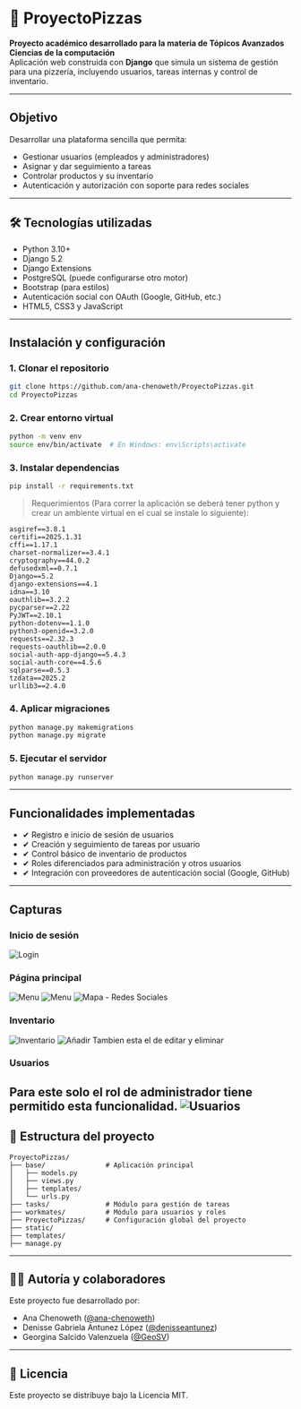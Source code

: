 
# 🍕 ProyectoPizzas

**Proyecto académico desarrollado para la materia de Tópicos Avanzados Ciencias de la computación**  
Aplicación web construida con **Django** que simula un sistema de gestión para una pizzería, incluyendo usuarios, tareas internas y control de inventario.

---

## Objetivo

Desarrollar una plataforma sencilla que permita:
- Gestionar usuarios (empleados y administradores)
- Asignar y dar seguimiento a tareas
- Controlar productos y su inventario
- Autenticación y autorización con soporte para redes sociales

---

## 🛠 Tecnologías utilizadas

- Python 3.10+
- Django 5.2
- Django Extensions
- PostgreSQL (puede configurarse otro motor)
- Bootstrap (para estilos)
- Autenticación social con OAuth (Google, GitHub, etc.)
- HTML5, CSS3 y JavaScript

---

## Instalación y configuración

### 1. Clonar el repositorio

```bash
git clone https://github.com/ana-chenoweth/ProyectoPizzas.git
cd ProyectoPizzas
```

### 2. Crear entorno virtual

```bash
python -m venv env
source env/bin/activate  # En Windows: env\Scripts\activate
```

### 3. Instalar dependencias

```bash
pip install -r requirements.txt
```

> Requerimientos (Para correr la aplicación se deberá tener python y crear un ambiente virtual en el cual se instale lo siguiente):

```text
asgiref==3.8.1
certifi==2025.1.31
cffi==1.17.1
charset-normalizer==3.4.1
cryptography==44.0.2
defusedxml==0.7.1
Django==5.2
django-extensions==4.1
idna==3.10
oauthlib==3.2.2
pycparser==2.22
PyJWT==2.10.1
python-dotenv==1.1.0
python3-openid==3.2.0
requests==2.32.3
requests-oauthlib==2.0.0
social-auth-app-django==5.4.3
social-auth-core==4.5.6
sqlparse==0.5.3
tzdata==2025.2
urllib3==2.4.0
```

### 4. Aplicar migraciones

```bash
python manage.py makemigrations
python manage.py migrate
```

### 5. Ejecutar el servidor

```bash
python manage.py runserver
```

---

## Funcionalidades implementadas

- ✔ Registro e inicio de sesión de usuarios
- ✔ Creación y seguimiento de tareas por usuario
- ✔ Control básico de inventario de productos
- ✔ Roles diferenciados para administración y otros usuarios
- ✔ Integración con proveedores de autenticación social (Google, GitHub)

---

## Capturas 
### Inicio de sesión
![Login](img/login.png)

### Página principal
![Menu](img/menu.png)
![Menu](img/menu2.png)
![Mapa - Redes Sociales](img/mapa-redes-sociales.png)

### Inventario
![Inventario](img/inventario.png)
![Añadir](img/add-inventario.png)
Tambien esta el de editar y eliminar

### Usuarios
Para este solo el rol de administrador tiene permitido esta funcionalidad.
![Usuarios](img/manejar-usuarios.png)
---

## 📁 Estructura del proyecto

```
ProyectoPizzas/
├── base/               # Aplicación principal
│   ├── models.py
│   ├── views.py
│   ├── templates/
│   └── urls.py
├── tasks/              # Módulo para gestión de tareas
├── workmates/          # Módulo para usuarios y roles
├── ProyectoPizzas/     # Configuración global del proyecto
├── static/
├── templates/
├── manage.py
```

---

## 👩‍💻 Autoría y colaboradores

Este proyecto fue desarrollado por:

- Ana Chenoweth ([@ana-chenoweth](https://github.com/ana-chenoweth))
- Denisse Gabriela Antunez López ([@denisseantunez](https://github.com/denisseantunez))
- Georgina Salcido Valenzuela ([@GeoSV](https://github.com/GeoSV))

---

## 📄 Licencia

Este proyecto se distribuye bajo la Licencia MIT.
